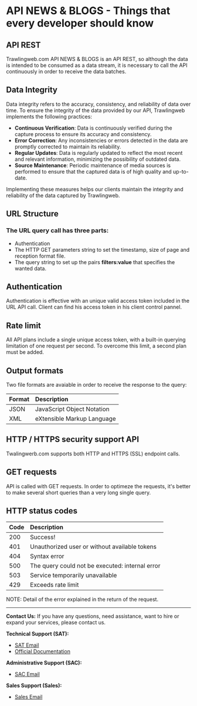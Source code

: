 # API NEWS & BLOGS - Things that every developer should know

## API REST

Trawlingweb.com API NEWS & BLOGS is an API REST, so although the data is intended to be consumed as a data stream, it is necessary to call the API continuously in order to receive the data batches.

## Data Integrity

Data integrity refers to the accuracy, consistency, and reliability of data over time. To ensure the integrity of the data provided by our API, Trawlingweb implements the following practices:

* **Continuous Verification**: Data is continuously verified during the capture process to ensure its accuracy and consistency.
* **Error Correction**: Any inconsistencies or errors detected in the data are promptly corrected to maintain its reliability.
* **Regular Updates**: Data is regularly updated to reflect the most recent and relevant information, minimizing the possibility of outdated data.
* **Source Maintenance**: Periodic maintenance of media sources is performed to ensure that the captured data is of high quality and up-to-date.

Implementing these measures helps our clients maintain the integrity and reliability of the data captured by Trawlingweb.

## URL Structure

### The URL query call has three parts:

- Authentication
- The HTTP GET parameters string to set the timestamp, size of page and reception format file.
- The query string to set up the pairs **filters:value** that specifies the wanted data.

## Authentication

Authentication is effective with an unique valid access token included in the URL API call. Client can find his access token in his client control pannel.

## Rate limit

All API plans include a single unique access token, with a built-in querying limitation of one request per second. To overcome this limit, a second plan must be added.

## Output formats

Two file formats are avaiable in order to receive the response to the query:

| Format | Description                |
| ------ | :------------------------- |
| JSON   | JavaScript Object Notation |
| XML    | eXtensible Markup Language |

## HTTP / HTTPS security support API

Twalingwerb.com supports both HTTP and HTTPS (SSL) endpoint calls.

## GET requests

API is called with GET requests. In order to optimeze the requests, it's better to make several short queries than a very long single query.

## HTTP status codes

| Code | Description                                     |
| ---- | :---------------------------------------------- |
| 200  | Success!                                        |
| 401  | Unauthorized user or without available tokens   |
| 404  | Syntax error                                    |
| 500  | The query could not be executed: internal error |
| 503  | Service temporarily unavailable                 |
| 429  | Exceeds rate limit                              |

NOTE: Detail of the error explained in the return of the request.

---
**Contact Us:**
If you have any questions, need assistance, want to hire or expand your services, please contact us.

**Technical Support (SAT):**
* [SAT Email](mailto:support@trawlingweb.com)
* [Official Documentation](https://docs.trawlingweb.com)

**Administrative Support (SAC):**
* [SAC Email](mailto:gestion@trawlingweb.com)

**Sales Support (Sales):**
* [Sales Email](mailto:sales@trawlingweb.com)